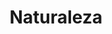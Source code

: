 ---
    id: 4
    title: Naturaleza
    description: Acercarnos a la naturaleza y cuidando de nuestro planeta.
    img: ../../assets/naturaleza.png
    gallery:
        - ../../assets/galeria/naturaleza/naturaleza1.png
        - ../../assets/galeria/naturaleza/naturaleza2.png
        - ../../assets/galeria/naturaleza/naturaleza3.png
        - ../../assets/galeria/naturaleza/naturaleza4.png
---